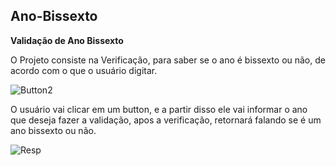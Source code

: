 ## Ano-Bissexto
**Validação de Ano Bissexto**

O Projeto consiste na Verificação, para saber se o ano é bissexto ou não, de acordo com o que o usuário digitar.


![Button2](https://user-images.githubusercontent.com/102826415/161323913-ddd4d538-71f8-4aa9-9a0e-f0e6f4887a74.PNG)



O usuário vai clicar em um button, e a partir disso ele vai informar o ano que deseja fazer a validação, apos a verificação, retornará falando se é um ano bissexto ou não.

![Resp](https://user-images.githubusercontent.com/102826415/161323635-fc59a833-71ae-4230-846d-99a62d92d43d.PNG)

